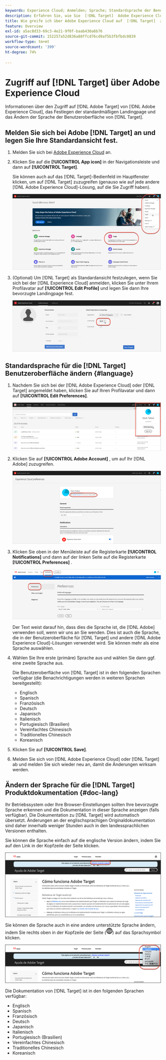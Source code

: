 ```yaml
---
keywords: Experience Cloud; Anmelden; Sprache; Standardsprache der Benutzeroberfläche; Standardsprache
description: Erfahren Sie, wie Sie  [!DNL Target]  Adobe Experience Cloud auf zugreifen, die Standardansicht festlegen und die Sprache der  [!DNL Target]  und der Dokumentation ändern können.
title: Wie greife ich über Adobe Experience Cloud auf  [!DNL Target]  zu?
feature: Overview
exl-id: a5ac8d33-69c3-4e21-9f0f-baab430a6b76
source-git-commit: 152257a52d836a88ffcd76cd9af5b3fbfbdc0839
workflow-type: tm+mt
source-wordcount: '399'
ht-degree: 74%

---
```


# Zugriff auf [!DNL Target] über Adobe Experience Cloud

Informationen über den Zugriff auf [!DNL Adobe Target] von [!DNL Adobe Experience Cloud], das Festlegen der standardmäßigen Landingpage und das Ändern der Sprache der Benutzeroberfläche von [!DNL Target].

## Melden Sie sich bei Adobe [!DNL Target] an und legen Sie Ihre Standardansicht fest.

1. Melden Sie sich bei [Adobe Experience Cloud](https://experience.adobe.com/) an.

1. Klicken Sie auf die **[!UICONTROL App icon]** in der Navigationsleiste und dann auf **[!UICONTROL Target]**.

   Sie können auch auf das [!DNL Target]-Bedienfeld im Hauptfenster klicken, um auf [!DNL Target] zuzugreifen (genauso wie auf jede andere [!DNL Adobe Experience Cloud]-Lösung, auf die Sie Zugriff haben).

   ![Anwendungssymbol](/help/main/c-intro/assets/appmenu-new.png)

1. (Optional) Um [!DNL Target] als Standardansicht festzulegen, wenn Sie sich bei der [!DNL Experience Cloud] anmelden, klicken Sie unter Ihrem Profilavatar auf **[!UICONTROL Edit Profile]** und legen Sie dann Ihre bevorzugte Landingpage fest.

   ![Landingpage](/help/main/c-intro/assets/pagepref-new.png)

## Standardsprache für die [!DNL Target] Benutzeroberfläche ändern {#language}

1. Nachdem Sie sich bei der [!DNL Adobe Experience Cloud] oder [!DNL Target] angemeldet haben, klicken Sie auf Ihren Profilavatar und dann auf **[!UICONTROL Edit Preferences]**.

   ![Profil bearbeiten](/help/main/c-intro/assets/change-language.png)

1. Klicken Sie auf **[!UICONTROL Adobe Account]** , um auf Ihr [!DNL Adobe] zuzugreifen.

   ![Adobe-Konto](/help/main/c-intro/assets/adobe-account.png)

1. Klicken Sie oben in der Menüleiste auf die Registerkarte **[!UICONTROL Notifications]** und dann auf der linken Seite auf die Registerkarte **[!UICONTROL Preferences]** .

   ![Bevorzugte Sprachen](/help/main/c-intro/assets/prefered-language.png)

   Der Text weist darauf hin, dass dies die Sprache ist, die [!DNL Adobe] verwenden soll, wenn wir uns an Sie wenden. Dies ist auch die Sprache, die in der Benutzeroberfläche für [!DNL Target] und andere [!DNL Adobe Experience Cloud]-Lösungen verwendet wird. Sie können mehr als eine Sprache auswählen.

1. Wählen Sie Ihre erste (primäre) Sprache aus und wählen Sie dann ggf. eine zweite Sprache aus.

   Die Benutzeroberfläche von [!DNL Target] ist in den folgenden Sprachen verfügbar (die Benachrichtigungen werden in weiteren Sprachen bereitgestellt):

   * Englisch
   * Spanisch
   * Französisch
   * Deutsch
   * Japanisch
   * Italienisch
   * Portugiesisch (Brasilien)
   * Vereinfachtes Chinesisch
   * Traditionelles Chinesisch
   * Koreanisch

1. Klicken Sie auf **[!UICONTROL Save]**.

1. Melden Sie sich von [!DNL Adobe Experience Cloud] oder [!DNL Target] ab und melden Sie sich wieder neu an, damit die Änderungen wirksam werden.

## Ändern der Sprache für die [!DNL Target] Produktdokumentation {#doc-lang}

Ihr Betriebssystem oder Ihre Browser-Einstellungen sollten Ihre bevorzugte Sprache erkennen und die Dokumentation in dieser Sprache anzeigen (falls verfügbar). Die Dokumentation zu [!DNL Target] wird automatisch übersetzt. Änderungen an der englischsprachigen Originaldokumentation sind daher innerhalb weniger Stunden auch in den landessprachlichen Versionen enthalten.

Sie können die Sprache einfach auf die englische Version ändern, indem Sie auf den Link in der Kopfzeile der Seite klicken.

![Wechsel zur Ausgangssprache](/help/main/c-intro/assets/mt-original.png)

Sie können die Sprache auch in eine andere unterstützte Sprache ändern, indem Sie rechts oben in der Kopfzeile der Seite (![Sprachwechsel](/help/main/c-intro/assets/icon-language-switcher.png)) auf das Sprachsymbol klicken.

![Sprachwechsel](/help/main/c-intro/assets/language-switcher.png)

Die Dokumentation von [!DNL Target] ist in den folgenden Sprachen verfügbar:

* Englisch
* Spanisch
* Französisch
* Deutsch
* Japanisch
* Italienisch
* Portugiesisch (Brasilien)
* Vereinfachtes Chinesisch
* Traditionelles Chinesisch
* Koreanisch
